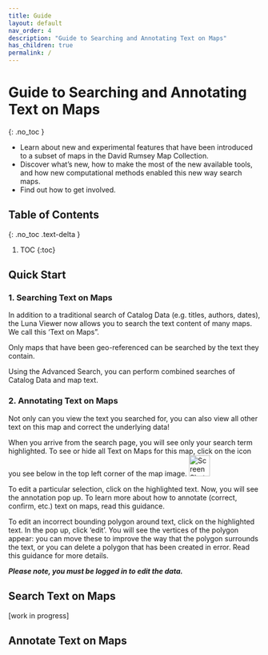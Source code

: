 ```yaml
---
title: Guide
layout: default
nav_order: 4
description: "Guide to Searching and Annotating Text on Maps"
has_children: true
permalink: /
---
```



# Guide to Searching and Annotating Text on Maps
{: .no_toc }

- Learn about new and experimental features that have been introduced to a subset of maps in the David Rumsey Map Collection. 
- Discover what’s new, how to make the most of the new available tools, and how new computational methods enabled this new way search maps. 
- Find out how to get involved.


## Table of Contents
{: .no_toc .text-delta }

1. TOC
{:toc}



## Quick Start

### 1. Searching Text on Maps

In addition to a traditional search of Catalog Data (e.g. titles, authors, dates), the Luna Viewer now allows you to search the text content of many maps. We call this ‘Text on Maps”. 

Only maps that have been geo-referenced can be searched by the text they contain.

Using the Advanced Search, you can perform combined searches of Catalog Data and map text. 




### 2. Annotating Text on Maps

Not only can you view the text you searched for, you can also view all other text on this map and correct the underlying data!


 When you arrive from the search page, you will see only your search term highlighted. To see or hide all Text on Maps for this map, click on the icon you see below in the top left corner of the map image.
<img width="42" alt="Screen Shot 2023-03-16 at 17 06 24" src="https://user-images.githubusercontent.com/20363927/225681301-0f4aadf6-9179-4c08-b948-a70eeb49de30.png">


To edit a particular selection, click on the highlighted text. Now, you will see the annotation pop up. To learn more about how to annotate (correct, confirm, etc.) text on maps, read this guidance.


To edit an incorrect bounding polygon around text, click on the highlighted text. In the pop up, click ‘edit’. You will see the vertices of the polygon appear: you can move these to improve the way that the polygon surrounds the text, or you can delete a polygon that has been created in error. Read this guidance for more details.


***Please note, you must be logged in to edit the data.***


## Search Text on Maps

[work in progress]


## Annotate Text on Maps
